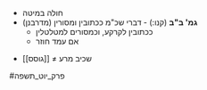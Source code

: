 * חולה במיטה
* **גמ' ב"ב** (קנו:) - דברי שכ"מ ככתובין ומסורין (מדרבנן)
	* ככתובין לקרקע, וכמסורים למטלטלין
	* אם עמד חוזר
- שכיב מרע ≠ [[גוסס]]

#פרק_יוט_תשפה 